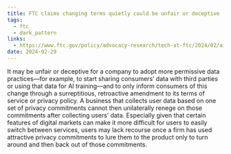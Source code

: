 ```yaml
---
title: FTC claims changing terms quietly could be unfair or deceptive
tags:
  - ftc
  - dark_pattern
links:
  - https://www.ftc.gov/policy/advocacy-research/tech-at-ftc/2024/02/ai-other-companies-quietly-changing-your-terms-service-could-be-unfair-or-deceptive
date: 2024-02-29
---
```

It may be unfair or deceptive for a company to adopt more permissive data practices—for example, to start sharing consumers’ data with third parties or using that data for AI training—and to only inform consumers of this change through a surreptitious, retroactive amendment to its terms of service or privacy policy. A business that collects user data based on one set of privacy commitments cannot then unilaterally renege on those commitments after collecting users’ data. Especially given that certain features of digital markets can make it more difficult for users to easily switch between services, users may lack recourse once a firm has used attractive privacy commitments to lure them to the product only to turn around and then back out of those commitments.